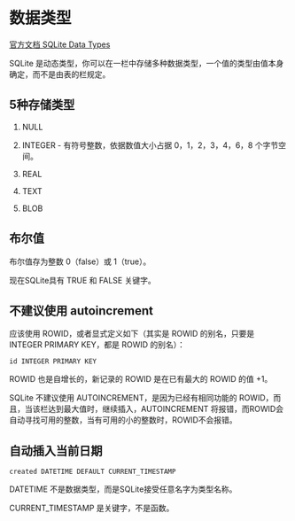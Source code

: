 # 数据类型

[官方文档 SQLite Data Types](https://www.sqlitetutorial.net/sqlite-data-types/)

SQLite 是动态类型，你可以在一栏中存储多种数据类型，一个值的类型由值本身确定，而不是由表的栏规定。


## 5种存储类型

1. NULL

2. INTEGER  - 有符号整数，依据数值大小占据 0，1，2，3，4，6，8 个字节空间。

3. REAL

4. TEXT

5. BLOB


## 布尔值

布尔值存为整数 0（false）或 1（true）。

现在SQLite具有 TRUE 和 FALSE 关键字。


## 不建议使用 autoincrement

应该使用 ROWID，或者显式定义如下（其实是 ROWID 的别名，只要是 INTEGER PRIMARY KEY，都是 ROWID 的别名）：

    id INTEGER PRIMARY KEY

ROWID 也是自增长的，新记录的 ROWID 是在已有最大的 ROWID 的值 +1。

SQLite 不建议使用 AUTOINCREMENT，是因为已经有相同功能的 ROWID，而且，当该栏达到最大值时，继续插入，AUTOINCREMENT 将报错，而ROWID会自动寻找可用的整数，当有可用的小的整数时，ROWID不会报错。


## 自动插入当前日期

    created DATETIME DEFAULT CURRENT_TIMESTAMP

DATETIME 不是数据类型，而是SQLite接受任意名字为类型名称。

CURRENT_TIMESTAMP 是关键字，不是函数。



